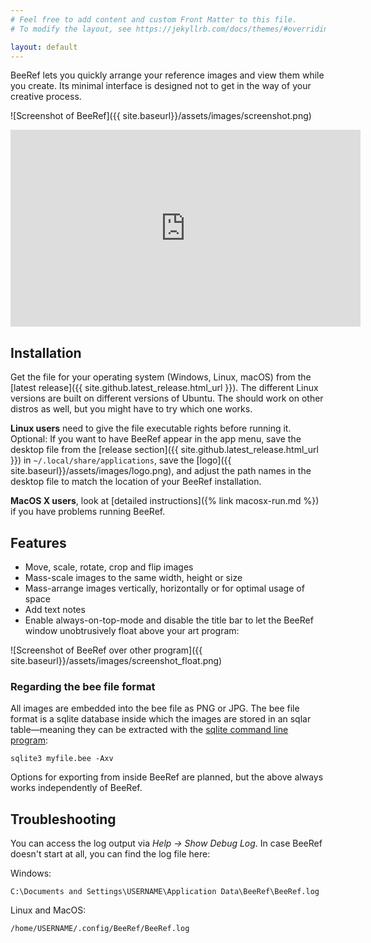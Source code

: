 ```yaml
---
# Feel free to add content and custom Front Matter to this file.
# To modify the layout, see https://jekyllrb.com/docs/themes/#overriding-theme-defaults

layout: default
---
```


BeeRef lets you quickly arrange your reference images and view them while you create. Its minimal interface is designed not to get in the way of your creative process.

![Screenshot of BeeRef]({{ site.baseurl}}/assets/images/screenshot.png)

<iframe width="560" height="315" src="https://www.youtube.com/embed/d_OVQSU5cd8" title="YouTube video player" frameborder="0" allow="accelerometer; autoplay; clipboard-write; encrypted-media; gyroscope; picture-in-picture" allowfullscreen></iframe>


## Installation

Get the file for your operating system (Windows, Linux, macOS) from the [latest release]({{ site.github.latest_release.html_url }}). The different Linux versions are built on different versions of Ubuntu. The should work on other distros as well, but you might have to try which one works.

**Linux users** need to give the file executable rights before running it. Optional: If you want to have BeeRef appear in the app menu, save the desktop file from the [release section]({{ site.github.latest_release.html_url }}) in `~/.local/share/applications`, save the [logo]({{ site.baseurl}}/assets/images/logo.png), and adjust the path names in the desktop file to match the location of your BeeRef installation.

**MacOS X users**, look at [detailed instructions]({% link macosx-run.md %}) if you have problems running BeeRef.

## Features

* Move, scale, rotate, crop and flip images
* Mass-scale images to the same width, height or size
* Mass-arrange images vertically, horizontally or for optimal usage of space
* Add text notes
* Enable always-on-top-mode and disable the title bar to let the BeeRef window unobtrusively float above your art program:

![Screenshot of BeeRef over other program]({{ site.baseurl}}/assets/images/screenshot_float.png)


### Regarding the bee file format

All images are embedded into the bee file as PNG or JPG. The bee file format is a sqlite database inside which the images are stored in an sqlar table—meaning they can be extracted with the [sqlite command line program](<https://www.sqlite.org/cli.html>):

```
sqlite3 myfile.bee -Axv
```

Options for exporting from inside BeeRef are planned, but the above always works independently of BeeRef.

## Troubleshooting

You can access the log output via *Help -> Show Debug Log*. In case BeeRef doesn't start at all, you can find the log file here:

Windows:

```
C:\Documents and Settings\USERNAME\Application Data\BeeRef\BeeRef.log
```

Linux and MacOS:

```
/home/USERNAME/.config/BeeRef/BeeRef.log
```